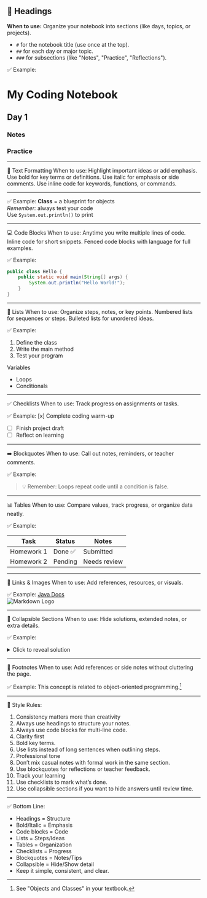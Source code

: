 ## 🔹 Headings
**When to use:** Organize your notebook into sections (like days, topics, or projects).  
- `#` for the notebook title (use once at the top).  
- `##` for each day or major topic.  
- `###` for subsections (like "Notes", "Practice", "Reflections").  

✅ Example:
# My Coding Notebook
## Day 1
### Notes
### Practice

---

🔡 Text Formatting
When to use: Highlight important ideas or add emphasis.
Use bold for key terms or definitions.
Use italic for emphasis or side comments.
Use inline code for keywords, functions, or commands.

---

✅ Example:
**Class** = a blueprint for objects  
*Remember:* always test your code  
Use `System.out.println()` to print

---
 
💻 Code Blocks
When to use: Anytime you write multiple lines of code.
Inline code for short snippets.
Fenced code blocks with language for full examples.

✅ Example:
```java
public class Hello {
    public static void main(String[] args) {
        System.out.println("Hello World!");
    }
}
```

---

🧾 Lists
When to use: Organize steps, notes, or key points.
Numbered lists for sequences or steps.
Bulleted lists for unordered ideas.

✅ Example:
1. Define the class
2. Write the main method
3. Test your program

Variables
- Loops
- Conditionals

---

✅ Checklists
When to use: Track progress on assignments or tasks.

✅ Example:
[x] Complete coding warm-up
- [ ] Finish project draft
- [ ] Reflect on learning

---

➡️ Blockquotes
When to use: Call out notes, reminders, or teacher comments.

✅ Example:
> 💡 Remember: Loops repeat code until a condition is false.

---

📊 Tables
When to use: Compare values, track progress, or organize data neatly.

✅ Example:

| Task        | Status   | Notes          |
|-------------|----------|----------------|
| Homework 1  | Done ✅  | Submitted      |
| Homework 2  | Pending  | Needs review   |

---

🔗 Links & Images
When to use: Add references, resources, or visuals.

✅ Example:
[Java Docs](https://docs.oracle.com/javase/8/docs/api/)  
![Markdown Logo](https://upload.wikimedia.org/wikipedia/commons/4/48/Markdown-mark.svg)

---
 
📂 Collapsible Sections
When to use: Hide solutions, extended notes, or extra details.

✅ Example:
<details>
  <summary>Click to reveal solution</summary>
System.out.println("Answer: 42");
</details>

---
 
📝 Footnotes
When to use: Add references or side notes without cluttering the page.

✅ Example:
This concept is related to object-oriented programming.[^1]
[^1]: See "Objects and Classes" in your textbook.

---
 
🎯 Style Rules:
1. Consistency matters more than creativity
2. Always use headings to structure your notes.
3. Always use code blocks for multi-line code.
4. Clarity first
5. Bold key terms.
6. Use lists instead of long sentences when outlining steps.
7. Professional tone
8. Don’t mix casual notes with formal work in the same section.
9. Use blockquotes for reflections or teacher feedback.
10. Track your learning
11. Use checklists to mark what’s done.
12. Use collapsible sections if you want to hide answers until review time.

---
 
✅ Bottom Line:
- Headings = Structure
- Bold/Italic = Emphasis
- Code blocks = Code
- Lists = Steps/Ideas
- Tables = Organization
- Checklists = Progress
- Blockquotes = Notes/Tips
- Collapsible = Hide/Show detail
- Keep it simple, consistent, and clear.
